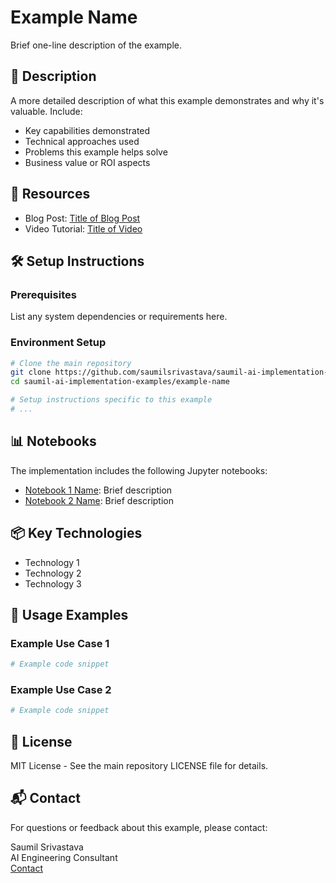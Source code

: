 # Example Name

Brief one-line description of the example.

## 📝 Description

A more detailed description of what this example demonstrates and why it's valuable. Include:

- Key capabilities demonstrated
- Technical approaches used
- Problems this example helps solve
- Business value or ROI aspects

## 🔗 Resources

- Blog Post: [Title of Blog Post](URL)
- Video Tutorial: [Title of Video](URL)

## 🛠️ Setup Instructions

### Prerequisites

List any system dependencies or requirements here.

### Environment Setup

```bash
# Clone the main repository
git clone https://github.com/saumilsrivastava/saumil-ai-implementation-examples.git
cd saumil-ai-implementation-examples/example-name

# Setup instructions specific to this example
# ...
```

## 📊 Notebooks

The implementation includes the following Jupyter notebooks:

- [Notebook 1 Name](./notebooks/notebook1.ipynb): Brief description
- [Notebook 2 Name](./notebooks/notebook2.ipynb): Brief description

## 📦 Key Technologies

- Technology 1
- Technology 2
- Technology 3

## 🚀 Usage Examples

### Example Use Case 1

```python
# Example code snippet
```

### Example Use Case 2

```python
# Example code snippet
```

## 📄 License

MIT License - See the main repository LICENSE file for details.

## 📬 Contact

For questions or feedback about this example, please contact:

Saumil Srivastava  
AI Engineering Consultant  
[Contact](https://www.saumilsrivastava.ai/book-consultation) 